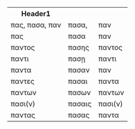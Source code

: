 <table>
  <tr>
    <th>Header1</th>
    <th></th>
    <th></th>
  </tr>
  <tr>
    <td>πας, πασα, παν</td>
    <td>πασα,</td>
    <td>παν</td>
  </tr>
  <tr>
    <td>πας</td>
    <td>πασα</td>
    <td>παν</td>
  </tr>
  <tr>
    <td>παντος</td>
    <td>πασης</td>
    <td>παντος</td>
  </tr>
  <tr>
    <td>παντι</td>
    <td>πασῃ</td>
    <td>παντι</td>
  </tr>
  <tr>
    <td>παντα</td>
    <td>πασαν</td>
    <td>παν</td>
  </tr>
  <tr>
    <td>παντες</td>
    <td>πασαι</td>
    <td>παντα</td>
  </tr>
  <tr>
    <td>παντων</td>
    <td>πασων</td>
    <td>παντων</td>
  </tr>
  <tr>
    <td>πασι(ν)</td>
    <td>πασαις</td>
    <td>πασι(ν)</td>
  </tr>
  <tr>
    <td>παντας</td>
    <td>πασας</td>
    <td>παντα</td>
  </tr>
</table>